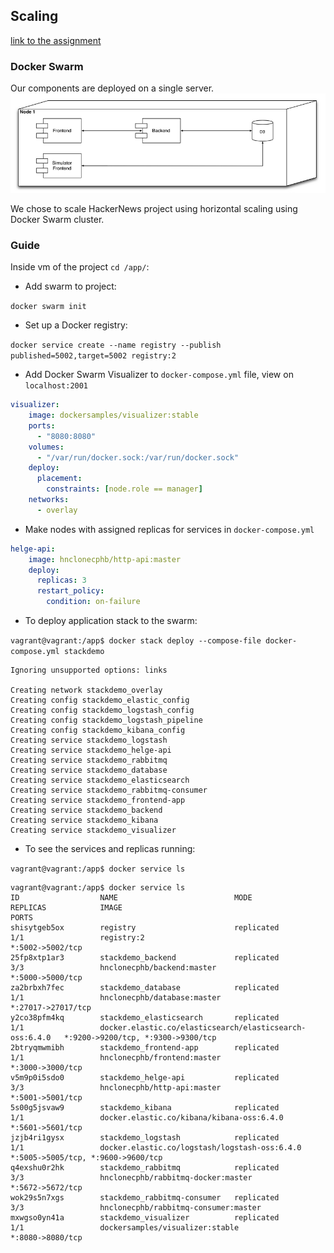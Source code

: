 ## Scaling

[link to the assignment](https://github.com/datsoftlyngby/soft2018fall-lsd-teaching-material/blob/master/assignments/12-DevOps_Scaling.md)

### Docker Swarm

Our components are deployed on a single server.
![](https://github.com/ProjectHackernewsGroup04/Documentation/blob/master/images/Screenshot%202018-11-24%20at%2014.05.57.png)

We chose to scale HackerNews project using horizontal scaling using Docker Swarm cluster.

### Guide

Inside vm of the project `cd /app/`:

* Add swarm to project: 

```docker swarm init```

* Set up a Docker registry: 

```docker service create --name registry --publish published=5002,target=5002 registry:2```


* Add Docker Swarm Visualizer to `docker-compose.yml` file, view on `localhost:2001`

```yml
visualizer:
    image: dockersamples/visualizer:stable
    ports:
      - "8080:8080"
    volumes:
      - "/var/run/docker.sock:/var/run/docker.sock"
    deploy:
      placement:
        constraints: [node.role == manager]
    networks:
      - overlay
```

* Make nodes with assigned replicas for services in `docker-compose.yml`

```yml
helge-api:
    image: hnclonecphb/http-api:master
    deploy:
      replicas: 3
      restart_policy:
        condition: on-failure
```

* To deploy application stack to the swarm:

```vagrant@vagrant:/app$ docker stack deploy --compose-file docker-compose.yml stackdemo```

```Terminal
Ignoring unsupported options: links

Creating network stackdemo_overlay
Creating config stackdemo_elastic_config
Creating config stackdemo_logstash_config
Creating config stackdemo_logstash_pipeline
Creating config stackdemo_kibana_config
Creating service stackdemo_logstash
Creating service stackdemo_helge-api
Creating service stackdemo_rabbitmq
Creating service stackdemo_database
Creating service stackdemo_elasticsearch
Creating service stackdemo_rabbitmq-consumer
Creating service stackdemo_frontend-app
Creating service stackdemo_backend
Creating service stackdemo_kibana
Creating service stackdemo_visualizer
```

* To see the services and replicas running:

```vagrant@vagrant:/app$ docker service ls```

```Terminal
vagrant@vagrant:/app$ docker service ls
ID                  NAME                          MODE                REPLICAS            IMAGE                                                     PORTS
shisytgeb5ox        registry                      replicated          1/1                 registry:2                                                *:5002->5002/tcp
25fp8xtp1ar3        stackdemo_backend             replicated          3/3                 hnclonecphb/backend:master                                *:5000->5000/tcp
za2brbxh7fec        stackdemo_database            replicated          1/1                 hnclonecphb/database:master                               *:27017->27017/tcp
y2co38pfm4kq        stackdemo_elasticsearch       replicated          1/1                 docker.elastic.co/elasticsearch/elasticsearch-oss:6.4.0   *:9200->9200/tcp, *:9300->9300/tcp
2btryqmwmibh        stackdemo_frontend-app        replicated          1/1                 hnclonecphb/frontend:master                               *:3000->3000/tcp
v5m9p0i5sdo0        stackdemo_helge-api           replicated          3/3                 hnclonecphb/http-api:master                               *:5001->5001/tcp
5s00g5jsvaw9        stackdemo_kibana              replicated          1/1                 docker.elastic.co/kibana/kibana-oss:6.4.0                 *:5601->5601/tcp
jzjb4ri1gysx        stackdemo_logstash            replicated          1/1                 docker.elastic.co/logstash/logstash-oss:6.4.0             *:5005->5005/tcp, *:9600->9600/tcp
q4exshu0r2hk        stackdemo_rabbitmq            replicated          3/3                 hnclonecphb/rabbitmq-docker:master                        *:5672->5672/tcp
wok29s5n7xgs        stackdemo_rabbitmq-consumer   replicated          3/3                 hnclonecphb/rabbitmq-consumer:master
mxwgso0yn41a        stackdemo_visualizer          replicated          1/1                 dockersamples/visualizer:stable                           *:8080->8080/tcp
```

